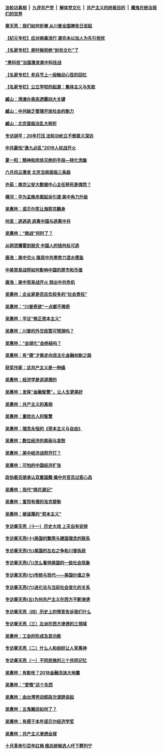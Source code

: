 

####  [法轮功真相](../../../../basic/blob/master/README.md?t=06221101) &nbsp;|&nbsp; [九评共产党](../../../../9ping.md/blob/master/README.md?t=06221101) &nbsp;|&nbsp; [解体党文化](../../../../jtdwh.md/blob/master/README.md?t=06221101)  &nbsp;|&nbsp; [共产主义的终极目的](../../../../gczydzjmd.md/blob/master/README.md?t=06221101) &nbsp;|&nbsp; [魔鬼在统治我们的世界](../../../../mgztzwmdsj.md/blob/master/README.md?t=06221101) 

#### [章天亮：我们如何祈祷 从川普全国祷告日说起](../pages/nsc423/n11944627.md?t=06221101) 

#### [【纪元专栏】应对病毒流行 渥京未以加人为先引担忧](../pages/nsc423/n11875714.md?t=06221101) 

#### [【名家专栏】是时候拒绝“封杀文化”了](../pages/nsc423/n11814093.md?t=06221101) 

#### [“黑科技”治国激发美中科技战](../pages/nsc423/n11638056.md?t=06221101) 

#### [【名家专栏】老兵节上一段触动心弦的回忆](../pages/nsc423/n11646016.md?t=06221101) 

#### [【名家专栏】公立学校的起源：集体主义与失败](../pages/nsc423/n11601833.md?t=06221101) 

#### [臧山：港澳办表态透露四大关键](../pages/nsc423/n11421628.md?t=06221101) 

#### [臧山：中共缺乏管理开放社会的能力](../pages/nsc423/n11407457.md?t=06221101) 

#### [臧山：北京面临治乱大转折](../pages/nsc423/n11406895.md?t=06221101) 

#### [专访胡平：20年打压 法轮功屹立不倒意义深远](../pages/nsc423/n11398800.md?t=06221101) 

#### [中共最怕“逢九必乱”2019人权战开火](../pages/nsc423/n11385248.md?t=06221101) 

#### [夏一阳：精神和肉体灭绝的手段—转化洗脑](../pages/nsc423/n11368250.md?t=06221101) 

#### [六月风云激变 北京当局面临三条路](../pages/nsc423/n11313668.md?t=06221101) 

#### [许茹：南京公安大数据中心主任猝死是偶然？](../pages/nsc423/n11064744.md?t=06221101) 

#### [横河：华为孟晚舟案起诉引渡 美中角力升级](../pages/nsc423/n11027230.md?t=06221101) 

#### [吴惠林：诺贝尔奖让海耶克翻身](../pages/nsc423/n10890049.md?t=06221101) 

#### [何坚：逃逃逃 逃离中国与逃离中共](../pages/nsc423/n10592891.md?t=06221101) 

#### [吴惠林：“商战”何时了？](../pages/nsc423/n10573558.md?t=06221101) 

#### [从网贷爆雷到股灾 中国人的钱何处可逃](../pages/nsc423/n10572800.md?t=06221101) 

#### [唐浩：美中交火 隐现中共黑势力混水摸鱼](../pages/nsc423/n10544040.md?t=06221101) 

#### [中美贸易战将如何影响中国的房市和币值](../pages/nsc423/n10543697.md?t=06221101) 

#### [唐浩：美中贸易战开火 烧出中共危机](../pages/nsc423/n10540126.md?t=06221101) 

#### [吴惠林：企业家是否应负较多的“社会责任”](../pages/nsc423/n10535022.md?t=06221101) 

#### [吴惠林：“川普奇迹”一点都不稀奇](../pages/nsc423/n10512808.md?t=06221101) 

#### [吴惠林：平议“修正资本主义”](../pages/nsc423/n10495724.md?t=06221101) 

#### [吴惠林：川普的外交政策可预测吗？](../pages/nsc423/n10462387.md?t=06221101) 

#### [吴惠林：“全球化”会终结吗？](../pages/nsc423/n10452838.md?t=06221101) 

#### [吴惠林：有“德”才能走向民主化金融创新之路](../pages/nsc423/n10432292.md?t=06221101) 

#### [获奖作家：这共产主义是一种癌](../pages/nsc423/n10431541.md?t=06221101) 

#### [吴惠林：经济学是讲道德的](../pages/nsc423/n10398014.md?t=06221101) 

#### [吴惠林：发挥“金融智慧”，让人生更美好](../pages/nsc423/n10375019.md?t=06221101) 

#### [吴惠林：共产主义的真相](../pages/nsc423/n10351394.md?t=06221101) 

#### [吴惠林：重拾古人的智慧](../pages/nsc423/n10337691.md?t=06221101) 

#### [吴惠林：理念永恒的《资本主义与自由》](../pages/nsc423/n10316274.md?t=06221101) 

#### [吴惠林：数位经济的美丽与哀愁](../pages/nsc423/n10292946.md?t=06221101) 

#### [吴惠林：美中经济战将开打？](../pages/nsc423/n10258825.md?t=06221101) 

#### [吴惠林：可怕的中国经济扩张](../pages/nsc423/n10219147.md?t=06221101) 

#### [政协委员提承认双重国籍 揭中共官员过客心态](../pages/nsc423/n10208809.md?t=06221101) 

#### [吴惠林：现代“桃花源记”](../pages/nsc423/n10185234.md?t=06221101) 

#### [吴惠林：富而有德的洛克斐勒](../pages/nsc423/n10142264.md?t=06221101) 

#### [吴惠林：被诬蔑的“资本主义”](../pages/nsc423/n10124816.md?t=06221101) 

#### [专访章天亮（十一）历史大戏 上天自有安排](../pages/nsc423/n10094905.md?t=06221101) 

#### [专访章天亮(十)美国的繁荣与建国理念的联系](../pages/nsc423/n10094899.md?t=06221101) 

#### [专访章天亮(九)美国的左右之争和川普执政](../pages/nsc423/n10094889.md?t=06221101) 

#### [专访章天亮(八)怎么看待美国的一些社会现象](../pages/nsc423/n10094857.md?t=06221101) 

#### [专访章天亮(七)传统与现代——美国价值之争](../pages/nsc423/n10093140.md?t=06221101) 

#### [专访章天亮(六)进化论与当前社会变化的关系](../pages/nsc423/n10092036.md?t=06221101) 

#### [专访章天亮(五)为何共产主义在西方不断渗透](../pages/nsc423/n10083620.md?t=06221101) 

#### [专访章天亮（四）历史上的预言告诉我们什么](../pages/nsc423/n10083606.md?t=06221101) 

#### [专访章天亮（三）左派在西方渗透的三领域](../pages/nsc423/n10081115.md?t=06221101) 

#### [吴惠林：工会的形成及其功能](../pages/nsc423/n10080633.md?t=06221101) 

#### [专访章天亮（二）什么人和组织让人背离神](../pages/nsc423/n10076637.md?t=06221101) 

#### [专访章天亮（一）不同民族的三个共同记忆](../pages/nsc423/n10074188.md?t=06221101) 

#### [吴惠林：有影呒？2018金融泡沫大地震](../pages/nsc423/n10040534.md?t=06221101) 

#### [吴惠林：“爱情”这个东西](../pages/nsc423/n10019423.md?t=06221101) 

#### [吴惠林：由台湾劳动部政次请辞说起](../pages/nsc423/n9979679.md?t=06221101) 

#### [吴惠林：五鬼搬运如何了？](../pages/nsc423/n9925338.md?t=06221101) 

#### [吴惠林：有感于本年诺贝尔经济学奖](../pages/nsc423/n9871883.md?t=06221101) 

#### [吴惠林：共产主义渗透全球](../pages/nsc423/n9812748.md?t=06221101) 

#### [十月革命引百年红祸 俄总统候选人吁下葬列宁](../pages/nsc423/n9810182.md?t=06221101) 

